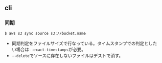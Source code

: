 cli
----

### 同期

```bash
$ aws s3 sync source s3://bucket.name
```

* 同期判定をファイルサイズで行なっている。タイムスタンプでの判定としたい場合は`--exact-timestamps`が必要。
* `--delete`でソースに存在しないファイルはデストで消す。

